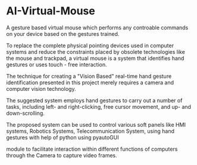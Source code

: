 # AI-Virtual-Mouse
A gesture based virtual mouse which performs any controable commands on your device based on the gestures trained.


To replace the complete physical pointing devices used in computer systems and reduce the constraints placed by obsolete technologies like the mouse and trackpad, a virtual mouse is a system that identifies hand gestures or uses touch - free interaction. 

The technique for creating a "Vision Based" real-time hand gesture identification presented in this project merely
requires a camera and computer vision technology. 

The suggested system employs hand gestures to carry out a
number of tasks, including
left- and right-clicking,
free cursor movement, 
and up- and down-scrolling. 

The proposed system can be used to control various soft panels like HMI systems, Robotics Systems, Telecommunication System,
using hand gestures with help of 
python using pyautoGUI

module to facilitate interaction within different functions
of computers through the Camera to capture video frames.
